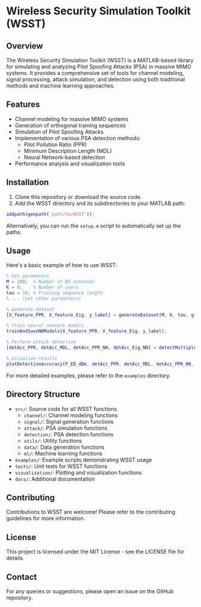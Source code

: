 # Wireless Security Simulation Toolkit (WSST)

## Overview

The Wireless Security Simulation Toolkit (WSST) is a MATLAB-based library for simulating and analyzing Pilot Spoofing Attacks (PSA) in massive MIMO systems. It provides a comprehensive set of tools for channel modeling, signal processing, attack simulation, and detection using both traditional methods and machine learning approaches.

## Features

- Channel modeling for massive MIMO systems
- Generation of orthogonal training sequences
- Simulation of Pilot Spoofing Attacks
- Implementation of various PSA detection methods:
  - Pilot Pollution Ratio (PPR)
  - Minimum Description Length (MDL)
  - Neural Network-based detection
- Performance analysis and visualization tools

## Installation

1. Clone this repository or download the source code.
2. Add the WSST directory and its subdirectories to your MATLAB path:

```matlab
addpath(genpath('path/to/WSST'));
```

Alternatively, you can run the `setup.m` script to automatically set up the paths.

## Usage

Here's a basic example of how to use WSST:

```matlab
% Set parameters
M = 100;  % Number of BS antennas
K = 8;    % Number of users
tau = 16; % Training sequence length
% ... (set other parameters)

% Generate dataset
[X_feature_PPR, X_feature_Eig, y_label] = generateDataset(M, K, tau, gridSize, nbLoc, nbChanReal, P_ED);

% Train neural network models
trainAndSaveNNModels(X_feature_PPR, X_feature_Eig, y_label);

% Perform attack detection
[detAcc_PPR, detAcc_MDL, detAcc_PPR_NN, detAcc_Eig_NN] = detectMultipleAttackers(X_feature_PPR, X_feature_Eig, y_label, P_ED, P_ED_dBm, nbLoc, nbChanReal);

% Visualize results
plotDetectionAccuracy(P_ED_dBm, detAcc_PPR, detAcc_MDL, detAcc_PPR_NN, detAcc_Eig_NN);
```

For more detailed examples, please refer to the `examples` directory.

## Directory Structure

- `src/`: Source code for all WSST functions
  - `channel/`: Channel modeling functions
  - `signal/`: Signal generation functions
  - `attack/`: PSA simulation functions
  - `detection/`: PSA detection functions
  - `utils/`: Utility functions
  - `data/`: Data generation functions
  - `ml/`: Machine learning functions
- `examples/`: Example scripts demonstrating WSST usage
- `tests/`: Unit tests for WSST functions
- `visualization/`: Plotting and visualization functions
- `docs/`: Additional documentation

## Contributing

Contributions to WSST are welcome! Please refer to the contributing guidelines for more information.

## License

This project is licensed under the MIT License - see the LICENSE file for details.

## Contact

For any queries or suggestions, please open an issue on the GitHub repository.